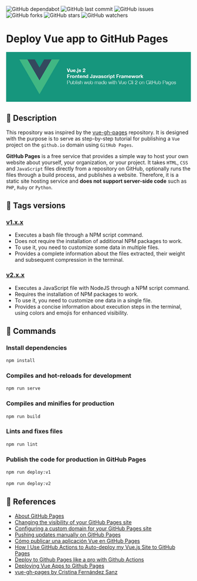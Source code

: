 ![GitHub dependabot](https://img.shields.io/badge/dependabot-enabled-025e8c?logo=Dependabot)
![GitHub last commit](https://img.shields.io/github/last-commit/beatrizsmerino/vue-gh-pages)
![GitHub issues](https://img.shields.io/github/issues/beatrizsmerino/vue-gh-pages)
![GitHub forks](https://img.shields.io/github/forks/beatrizsmerino/vue-gh-pages)
![GitHub stars](https://img.shields.io/github/stars/beatrizsmerino/vue-gh-pages)
![GitHub watchers](https://img.shields.io/github/watchers/beatrizsmerino/vue-gh-pages)

# Deploy Vue app to GitHub Pages

![Deploy Vue app](./README/images/vue-gh-pages.jpg)

## 🎯 Description

This repository was inspired by the [vue-gh-pages](https://github.com/cristinafsanz/vue-gh-pages) repository. It is designed with the purpose is to serve as step-by-step tutorial for publishing a `Vue` project on the `github.io` domain using `GitHub Pages`.

**GitHub Pages** is a free service that provides a simple way to host your own website about yourself, your organization, or your project. It takes `HTML`, `CSS` and `JavaScript` files directly from a repository on GitHub, optionally runs the files through a build process, and publishes a website. Therefore, it is a static site hosting service and **does not support server-side code** such as `PHP`, `Ruby` or `Python`.

## 🔖 Tags versions

### [v1.x.x](./README-v1.md)

- Executes a bash file through a NPM script command.
- Does not require the installation of additional NPM packages to work.
- To use it, you need to customize some data in multiple files.
- Provides a complete information about the files extracted, their weight and subsequent compression in the terminal.

### [v2.x.x](./README-v1.md)

- Executes a JavaScript file with NodeJS through a NPM script command.
- Requires the installation of NPM packages to work.
- To use it, you need to customize one data in a single file.
- Provides a concise information about execution steps in the terminal, using colors and emojis for enhanced visibility.

## 🚀 Commands

### Install dependencies

```bash
npm install
```

### Compiles and hot-reloads for development

```bash
npm run serve
```

### Compiles and minifies for production

```bash
npm run build
```

### Lints and fixes files

```bash
npm run lint
```

### Publish the code for production in GitHub Pages

```bash
npm run deploy:v1
```

```bash
npm run deploy:v2
```

## 🔗 References

- [About GitHub Pages](https://docs.github.com/en/pages/getting-started-with-github-pages/about-github-pages)
- [Changing the visibility of your GitHub Pages site](https://docs.github.com/en/pages/getting-started-with-github-pages/changing-the-visibility-of-your-github-pages-site)
- [Configuring a custom domain for your GitHub Pages site](https://docs.github.com/en/articles/using-a-custom-domain-with-github-pages)
- [Pushing updates manually on GitHub Pages](https://cli.vuejs.org/guide/deployment.html#github-pages)
- [Cómo publicar una aplicación Vue en GitHub Pages](https://www.neoguias.com/como-publicar-aplicacion-vue-github-pages/)
- [How I Use GitHub Actions to Auto-deploy my Vue.js Site to GitHub Pages](https://dev.to/juniordevforlife/how-i-use-github-actions-to-auto-deploy-my-vue-js-site-to-github-pages-49bf)
- [Deploy to Github Pages like a pro with Github Actions](https://dev.to/rolanddoda/deploy-to-github-pages-like-a-pro-with-github-actions-4hdg#create-a-github-action-to-automate-deployment)
- [Deploying Vue Apps to Github Pages](https://medium.com/swlh/deploy-vue-app-to-github-pages-2ada48d7397e)
- [vue-gh-pages by Cristina Fernández Sanz](https://github.com/cristinafsanz/vue-gh-pages)
